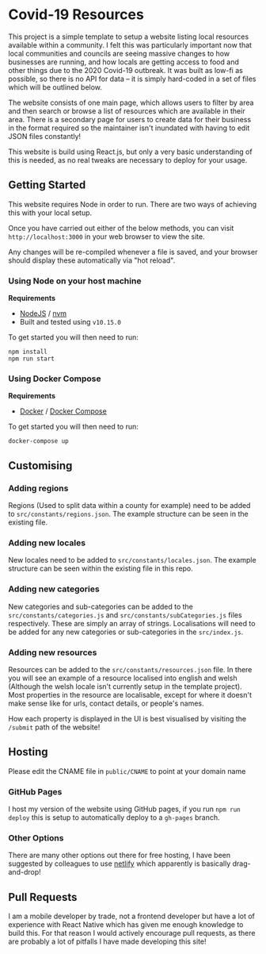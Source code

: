 # Covid-19 Resources

This project is a simple template to setup a website listing local resources available within a community. I felt this was particularly important now that local communities and councils are seeing massive changes to how businesses are running, and how locals are getting access to food and other things due to the 2020 Covid-19 outbreak. It was built as low-fi as possible, so there is no API for data – it is simply hard-coded in a set of files which will be outlined below.

The website consists of one main page, which allows users to filter by area and then search or browse a list of resources which are available in their area. There is a secondary page for users to create data for their business in the format required so the maintainer isn't inundated with having to edit JSON files constantly!

This website is build using React.js, but only a very basic understanding of this is needed, as no real tweaks are necessary to deploy for your usage.

## Getting Started

This website requires Node in order to run. There are two ways of achieving this with your local setup.

Once you have carried out either of the below methods, you can visit `http://localhost:3000` in your web browser to view the site.

Any changes will be re-compiled whenever a file is saved, and your browser should display these automatically via "hot reload".

### Using Node on your host machine

**Requirements**

* [NodeJS](https://nodejs.org/) / [nvm](https://github.com/nvm-sh/nvm/blob/master/README.md)
* Built and tested using  `v10.15.0`

To get started you will then need to run:

```
npm install
npm run start
```

### Using Docker Compose

**Requirements**

* [Docker](https://docs.docker.com/install/) / [Docker Compose](https://docs.docker.com/compose/)

To get started you will then need to run:

```
docker-compose up
```

## Customising

### Adding regions

Regions (Used to split data within a county for example) need to be added to `src/constants/regions.json`. The example structure can be seen in the existing file.

### Adding new locales

New locales need to be added to `src/constants/locales.json`. The example structure can be seen within the existing file in this repo.

### Adding new categories

New categories and sub-categories can be added to the `src/constants/categories.js` and `src/constants/subCategories.js` files respectively. These are simply an array of strings. Localisations will need to be added for any new categories or sub-categories in the `src/index.js`.

### Adding new resources

Resources can be added to the `src/constants/resources.json` file. In there you will see an example of a resource localised into english and welsh (Although the welsh locale isn't currently setup in the template project). Most properties in the resource are localisable, except for where it doesn't make sense like for urls, contact details, or people's names.

How each property is displayed in the UI is best visualised by visiting the `/submit` path of the website!

## Hosting

Please edit the CNAME file in `public/CNAME` to point at your domain name

### GitHub Pages

I host my version of the website using GitHub pages, if you run `npm run deploy` this is setup to automatically deploy to a `gh-pages` branch.

### Other Options

There are many other options out there for free hosting, I have been suggested by colleagues to use [netlify](https://app.netlify.com/drop) which apparently is basically drag-and-drop!


## Pull Requests

I am a mobile developer by trade, not a frontend developer but have a lot of experience with React Native which has given me enough knowledge to build this. For that reason I would actively encourage pull requests, as there are probably a lot of pitfalls I have made developing this site!
